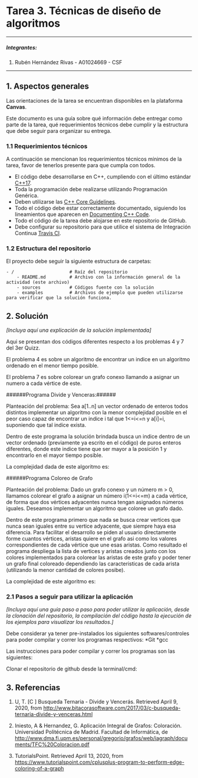 # Tarea 3. Técnicas de diseño de algoritmos

---

##### Integrantes:
1. Rubén Hernández Rivas - A01024669 - CSF

---
## 1. Aspectos generales

Las orientaciones de la tarea se encuentran disponibles en la plataforma **Canvas**.

Este documento es una guía sobre qué información debe entregar como parte de la tarea, qué requerimientos técnicos debe cumplir y la estructura que debe seguir para organizar su entrega.


### 1.1 Requerimientos técnicos

A continuación se mencionan los requerimientos técnicos mínimos de la tarea, favor de tenerlos presente para que cumpla con todos.

* El código debe desarrollarse en C++, cumpliendo con el último estándar [C++17](https://isocpp.org/std/the-standard).
* Toda la programación debe realizarse utilizando Programación Genérica.
* Deben utilizarse las [C++ Core Guidelines](https://github.com/isocpp/CppCoreGuidelines/blob/master/CppCoreGuidelines.md).
* Todo el código debe estar correctamente documentado, siguiendo los lineamientos que aparecen en [Documenting C++ Code](https://developer.lsst.io/cpp/api-docs.html).
* Todo el código de la tarea debe alojarse en este repositorio de GitHub.
* Debe configurar su repositorio para que utilice el sistema de Integración Continua [Travis CI](https://travis-ci.org/).

### 1.2 Estructura del repositorio

El proyecto debe seguir la siguiente estructura de carpetas:
```
- / 			        # Raíz del repositorio
    - README.md			# Archivo con la información general de la actividad (este archivo)
    - sources  			# Códigos fuente con la solución
    - examples			# Archivos de ejemplo que pueden utilizarse para verificar que la solución funciona.
```

## 2. Solución

*[Incluya aquí una explicación de la solución implementada]*

Aqui se presentan dos códigos diferentes respecto a los problemas 4 y 7 del 3er Quizz. 

El problema 4 es sobre un algoritmo de encontrar un indice en un algoritmo ordenado en el menor tiempo posible. 

El problema 7 es sobre colorear un grafo conexo llamando a asignar un numero a cada vértice de este.

######Programa Divide y Venceras:######

Planteación del problema: Sea a[1..n] un vector ordenado de enteros todos distintos implementar un algoritmo con la menor complejidad posible en el peor caso capaz de encontrar un indice i tal que 1<=i<=n y a[i]=i, suponiendo que tal indice exista.

Dentro de este programa la solución brindada busca un indice dentro de un vector ordenado (previamente ya escrito en el código) de puros enteros diferentes, donde este indice tiene que ser mayor a la posición 1 y encontrarlo en el mayor tiempo posible. 

La complejidad dada de este algoritmo es: 

######Programa Coloreo de Grafo

Planteación del problema: Dado un grafo conexo y un número m > 0, llamamos colorear el grafo a asignar un número i(1<=i<=m) a cada vértice, de forma que dos vértices adyacentes nunca tengan asignados números iguales. Deseamos implementar un algoritmo que coloree un grafo dado.

Dentro de este programa primero que nada se busca crear vertices que nunca sean iguales entre su vertice adyacente, que siempre haya esa diferencia. Para facilitar el desarrollo se piden al usuario directamente forme cuantos vértices, aristas quiere en el grafo asi como los valores correspondientes de cada vértice que une esas aristas. 
Como resultado el programa despliega la lista de vertices y aristas creados junto con los colores implementados para colorear las aristas de este grafo y poder tener un grafo final coloreado dependiendo las caracteristicas de cada arista (utilizando la menor cantidad de colores posibe). 

La complejidad de este algoritmo es: 

### 2.1 Pasos a seguir para utilizar la aplicación

*[Incluya aquí una guía paso a paso para poder utilizar la aplicación, desde la clonación del repositorio, la compilación del código hasta la ejecución de los ejemplos para visualizar los resultados.]*

Debe considerar ya tener pre-instalados los siguientes softwares/controles para poder compilar y correr los programas respectivos: 
*Git
*gcc

Las instrucciones para poder compilar y correr los programas son las siguientes:

Clonar el repositorio de github desde la terminal/cmd:



## 3. Referencias

1. U, T. [C ] Busqueda Ternaria - Divide y Vencerás. Retrieved April 9, 2020, from http://www.bitacorasoftware.com/2017/03/c-busqueda-ternaria-divide-y-venceras.html

2. Iniesto, A & Hernandez, G. Aplicación Integral de Grafos: Coloración. Universidad Politécnica de Madrid. Facultad de Informática, de http://www.dma.fi.upm.es/personal/gregorio/grafos/web/iagraph/documents/TFC%20Coloracion.pdf

3. TutorialsPoint. Retrieved April 13, 2020, from https://www.tutorialspoint.com/cplusplus-program-to-perform-edge-coloring-of-a-graph

